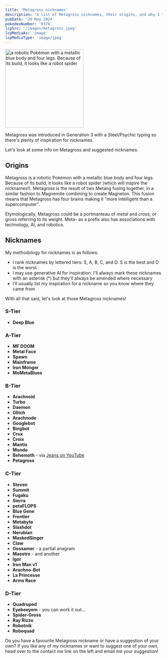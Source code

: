```yaml
---
title: 'Metagross nicknames'
description: "A list of Metagross nicknames, their origins, and why I think they're cool."
pubDate: '28 May 2024'
pokedexNumber: '0376'
lcpSrc: '/images/metagross.jpeg'
lcpMediaAs: 'image'
lcpMediaType: 'image/jpeg'
---
```


<div class="img-center"><img src="/images/metagross.jpeg" width="250" height="250" alt="a robotic Pokémon with a metallic blue body and four legs. Because of its build, it looks like a robot spider"></div>

Metagross was introduced in Generation 3 with a Steel/Psychic typing so there's plenty of inspiration for nicknames.

Let's look at some info on Metagross and suggested nicknames.

## Origins

Metagross is a robotic Pokémon with a metallic blue body and four legs. Because of its build, it looks like a robot spider (which will inspire the nicknames!). Metagross is the result of two Metang fusing together, in a similar fashion to Magnemite combining to create Magneton. This fusion means that Metagross has four brains making it <q cite="https://bulbapedia.bulbagarden.net/wiki/Metagross_(Pok%C3%A9mon)#Biology">more intelligent than a supercomputer</q>.

Etymologically, Metagross could be a portmanteau of _metal_ and _cross_, or gross referring to its weight. Meta- as a prefix also has associations with technology, AI, and robotics.

## Nicknames

My methodology for nicknames is as follows:

* I rank nicknames by lettered tiers: S, A, B, C, and D. S is the best and D is the worst.
* I may use generative AI for inspiration. I'll always mark these nicknames with an asterisk (\*) but they'll always be amended where necessary
* I'll usually list my inspiration for a nickname so you know where they came from

With all that said, let's look at those Metagross nicknames!

### S-Tier

* **Deep Blue**

### A-Tier

* **MF DOOM**
* **Metal Face**
* **Spawn**
* **Mainframe**
* **Iron Monger**
* **MoMetaBlues**

### B-Tier

* **Arachnoid**
* **Turbo**
* **Daemon**
* **Glitch**
* **Arachnode**
* **Googlebot**
* **Bingbot**
* **Crux**
* **Croix**
* **Mantis**
* **Mondo**
* **Behemoth** - via [Jeans on YouTube](https://www.youtube.com/watch?v=nuCZ_1x19jk)
* **Petagross**

### C-Tier

* **Steven**
* **Summit**
* **Fugaku**
* **Sierra**
* **petaFLOPS**
* **Blue Gene**
* **Frontier**
* **Metabyte**
* **Slashdot**
* **Nerubian**
* **MaskedSinger**
* **Claw**
* **Gossamer** - a partial anagram
* **Maestro** - and another
* **Igor**
* **Iron Man v1**
* **Arachno-Bot**
* **La Princesse**
* **Arms Race**

### D-Tier

* **Quadruped**
* **Eyebeeyem** - you can work it out...
* **Spider-Gross**
* **Ray Rizzo**
* **Robotnik**
* **Roboquad**

Do you have a favourite Metagross nickname or have a suggestion of your own? If you like any of my nicknames or want to suggest one of your own, head over to the contact me link on the left and email me your suggestion!
